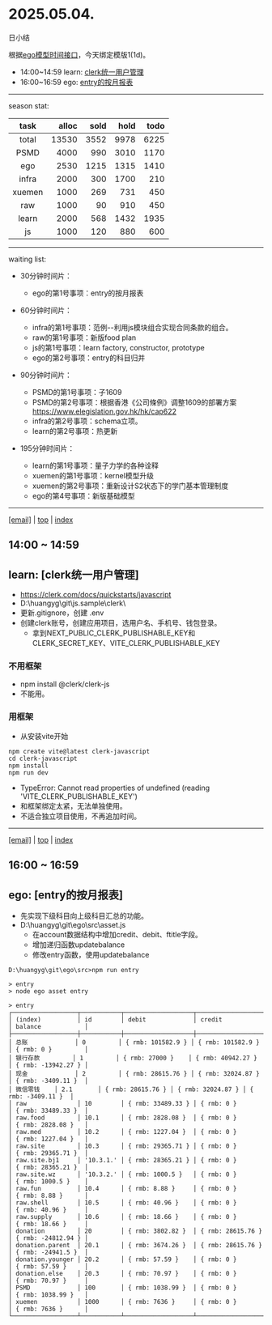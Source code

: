 # 2025.05.04.
日小结

<a id="top"></a>
根据[ego模型时间接口](https://gitee.com/hyg/blog/blob/master/timeflow.md)，今天绑定模版1(1d)。

<a id="index"></a>
- 14:00~14:59	learn: [clerk统一用户管理](#20250504140000)
- 16:00~16:59	ego: [entry的按月报表](#20250504160000)

---
season stat:

| task | alloc | sold | hold | todo |
| :---: | ---: | ---: | ---: | ---: |
| total | 13530 | 3552 | 9978 | 6225 |
| PSMD | 4000 | 990 | 3010 | 1170 |
| ego | 2530 | 1215 | 1315 | 1410 |
| infra | 2000 | 300 | 1700 | 210 |
| xuemen | 1000 | 269 | 731 | 450 |
| raw | 1000 | 90 | 910 | 450 |
| learn | 2000 | 568 | 1432 | 1935 |
| js | 1000 | 120 | 880 | 600 |

---
waiting list:


- 30分钟时间片：
  - ego的第1号事项：entry的按月报表

- 60分钟时间片：
  - infra的第1号事项：范例--利用js模块组合实现合同条款的组合。
  - raw的第1号事项：新版food plan
  - js的第1号事项：learn factory, constructor, prototype
  - ego的第2号事项：entry的科目归并

- 90分钟时间片：
  - PSMD的第1号事项：子1609
  - PSMD的第2号事项：根据香港《公司條例》调整1609的部署方案 https://www.elegislation.gov.hk/hk/cap622
  - infra的第2号事项：schema立项。
  - learn的第2号事项：热更新

- 195分钟时间片：
  - learn的第1号事项：量子力学的各种诠释
  - xuemen的第1号事项：kernel模型升级
  - xuemen的第2号事项：重新设计S2状态下的学门基本管理制度
  - ego的第4号事项：新版基础模型

---
<a href="mailto:huangyg@mars22.com?subject=关于2025.05.04.[clerk统一用户管理]任务&body=日期: 2025.05.04.%0D%0A序号: 5%0D%0A手稿:../../draft/2025/20250504.01.md%0D%0A---请勿修改邮件主题及以上内容 从下一行开始写您的想法---%0D%0A">[email]</a> | [top](#top) | [index](#index)
<a id="20250504140000"></a>
## 14:00 ~ 14:59
## learn: [clerk统一用户管理]

- https://clerk.com/docs/quickstarts/javascript
- D:\huangyg\git\js.sample\clerk\
- 更新.gitignore，创建 .env
- 创建clerk账号，创建应用项目，选用户名、手机号、钱包登录。
    - 拿到NEXT_PUBLIC_CLERK_PUBLISHABLE_KEY和CLERK_SECRET_KEY、VITE_CLERK_PUBLISHABLE_KEY

### 不用框架

- npm install @clerk/clerk-js
- 不能用。

### 用框架

- 从安装vite开始
```
npm create vite@latest clerk-javascript
cd clerk-javascript
npm install
npm run dev
```
- TypeError: Cannot read properties of undefined (reading 'VITE_CLERK_PUBLISHABLE_KEY')
- 和框架绑定太紧，无法单独使用。
- 不适合独立项目使用，不再追加时间。
---
<a href="mailto:huangyg@mars22.com?subject=关于2025.05.04.[entry的按月报表]任务&body=日期: 2025.05.04.%0D%0A序号: 6%0D%0A手稿:../../draft/2025/20250504.02.md%0D%0A---请勿修改邮件主题及以上内容 从下一行开始写您的想法---%0D%0A">[email]</a> | [top](#top) | [index](#index)
<a id="20250504160000"></a>
## 16:00 ~ 16:59
## ego: [entry的按月报表]

- 先实现下级科目向上级科目汇总的功能。
- D:\huangyg\git\ego\src\asset.js
    - 在account数据结构中增加credit、debit、ftitle字段。
    - 增加递归函数updatebalance
    - 修改entry函数，使用updatebalance

```
D:\huangyg\git\ego\src>npm run entry

> entry
> node ego asset entry

> entry
┌──────────────────┬───────────┬───────────────────┬───────────────────┬────────────────────┐
│ (index)          │ id        │ debit             │ credit            │ balance            │
├──────────────────┼───────────┼───────────────────┼───────────────────┼────────────────────┤
│ 总账             │ 0         │ { rmb: 101582.9 } │ { rmb: 101582.9 } │ { rmb: 0 }         │
│ 银行存款         │ 1         │ { rmb: 27000 }    │ { rmb: 40942.27 } │ { rmb: -13942.27 } │
│ 现金             │ 2         │ { rmb: 28615.76 } │ { rmb: 32024.87 } │ { rmb: -3409.11 }  │
│ 微信零钱    │ 2.1       │ { rmb: 28615.76 } │ { rmb: 32024.87 } │ { rmb: -3409.11 }  │
│ raw              │ 10        │ { rmb: 33489.33 } │ { rmb: 0 }        │ { rmb: 33489.33 }  │
│ raw.food         │ 10.1      │ { rmb: 2828.08 }  │ { rmb: 0 }        │ { rmb: 2828.08 }   │
│ raw.med          │ 10.2      │ { rmb: 1227.04 }  │ { rmb: 0 }        │ { rmb: 1227.04 }   │
│ raw.site         │ 10.3      │ { rmb: 29365.71 } │ { rmb: 0 }        │ { rmb: 29365.71 }  │
│ raw.site.bj1     │ '10.3.1.' │ { rmb: 28365.21 } │ { rmb: 0 }        │ { rmb: 28365.21 }  │
│ raw.site.wz      │ '10.3.2.' │ { rmb: 1000.5 }   │ { rmb: 0 }        │ { rmb: 1000.5 }    │
│ raw.fun          │ 10.4      │ { rmb: 8.88 }     │ { rmb: 0 }        │ { rmb: 8.88 }      │
│ raw.shell        │ 10.5      │ { rmb: 40.96 }    │ { rmb: 0 }        │ { rmb: 40.96 }     │
│ raw.supply       │ 10.6      │ { rmb: 18.66 }    │ { rmb: 0 }        │ { rmb: 18.66 }     │
│ donation         │ 20        │ { rmb: 3802.82 }  │ { rmb: 28615.76 } │ { rmb: -24812.94 } │
│ donation.parent  │ 20.1      │ { rmb: 3674.26 }  │ { rmb: 28615.76 } │ { rmb: -24941.5 }  │
│ donation.younger │ 20.2      │ { rmb: 57.59 }    │ { rmb: 0 }        │ { rmb: 57.59 }     │
│ donation.else    │ 20.3      │ { rmb: 70.97 }    │ { rmb: 0 }        │ { rmb: 70.97 }     │
│ PSMD             │ 100       │ { rmb: 1038.99 }  │ { rmb: 0 }        │ { rmb: 1038.99 }   │
│ xuemen           │ 1000      │ { rmb: 7636 }     │ { rmb: 0 }        │ { rmb: 7636 }      │
└──────────────────┴───────────┴───────────────────┴───────────────────┴────────────────────┘
```